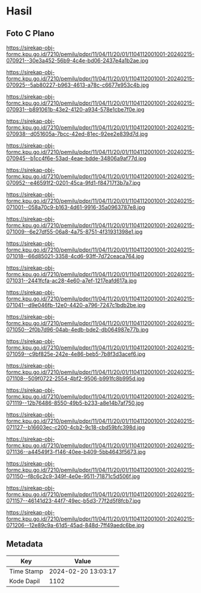 # Hasil

## Foto C Plano

https://sirekap-obj-formc.kpu.go.id/7210/pemilu/pdpr/11/04/11/20/01/1104112001001-20240215-070921--30e3a452-56b9-4c4e-bd06-2437e4a1b2ae.jpg

https://sirekap-obj-formc.kpu.go.id/7210/pemilu/pdpr/11/04/11/20/01/1104112001001-20240215-070925--5ab80227-b963-4613-a78c-c6677e953c4b.jpg

https://sirekap-obj-formc.kpu.go.id/7210/pemilu/pdpr/11/04/11/20/01/1104112001001-20240215-070931--b891061b-43e2-4120-a934-578e1cbe7f0e.jpg

https://sirekap-obj-formc.kpu.go.id/7210/pemilu/pdpr/11/04/11/20/01/1104112001001-20240215-070938--d051605a-7bcc-42ed-81ec-92ee2e839d7d.jpg

https://sirekap-obj-formc.kpu.go.id/7210/pemilu/pdpr/11/04/11/20/01/1104112001001-20240215-070945--b1cc4f6e-53ad-4eae-bdde-34806a9af77d.jpg

https://sirekap-obj-formc.kpu.go.id/7210/pemilu/pdpr/11/04/11/20/01/1104112001001-20240215-070952--e46591f2-0201-45ca-9fd1-f84717f3b7a7.jpg

https://sirekap-obj-formc.kpu.go.id/7210/pemilu/pdpr/11/04/11/20/01/1104112001001-20240215-071001--058a70c9-b163-4d61-9916-35a0963787e8.jpg

https://sirekap-obj-formc.kpu.go.id/7210/pemilu/pdpr/11/04/11/20/01/1104112001001-20240215-071009--6e27df55-06a8-4a75-8751-4f31931398e1.jpg

https://sirekap-obj-formc.kpu.go.id/7210/pemilu/pdpr/11/04/11/20/01/1104112001001-20240215-071018--66d85021-3358-4cd6-93ff-7d72ceaca764.jpg

https://sirekap-obj-formc.kpu.go.id/7210/pemilu/pdpr/11/04/11/20/01/1104112001001-20240215-071031--2441fcfa-ac28-4e60-a7ef-1217eafd617a.jpg

https://sirekap-obj-formc.kpu.go.id/7210/pemilu/pdpr/11/04/11/20/01/1104112001001-20240215-071041--d9e046fb-12e0-4420-a796-7247c1bdb2be.jpg

https://sirekap-obj-formc.kpu.go.id/7210/pemilu/pdpr/11/04/11/20/01/1104112001001-20240215-071050--2f0b7d96-04ab-4edb-bde2-db064987e77b.jpg

https://sirekap-obj-formc.kpu.go.id/7210/pemilu/pdpr/11/04/11/20/01/1104112001001-20240215-071059--c9bf825e-242e-4e86-beb5-7b8f3d3acef6.jpg

https://sirekap-obj-formc.kpu.go.id/7210/pemilu/pdpr/11/04/11/20/01/1104112001001-20240215-071108--509f0722-2554-4bf2-9506-b991fc8b995d.jpg

https://sirekap-obj-formc.kpu.go.id/7210/pemilu/pdpr/11/04/11/20/01/1104112001001-20240215-071119--12b76486-8550-49b5-b233-a8e14b7af750.jpg

https://sirekap-obj-formc.kpu.go.id/7210/pemilu/pdpr/11/04/11/20/01/1104112001001-20240215-071127--b16603ec-c200-4cb2-9c18-cbd59bfc398d.jpg

https://sirekap-obj-formc.kpu.go.id/7210/pemilu/pdpr/11/04/11/20/01/1104112001001-20240215-071136--a44549f3-f146-40ee-b409-5bb4643f5673.jpg

https://sirekap-obj-formc.kpu.go.id/7210/pemilu/pdpr/11/04/11/20/01/1104112001001-20240215-071150--f8c6c2c9-349f-4e0e-9511-71871c5d506f.jpg

https://sirekap-obj-formc.kpu.go.id/7210/pemilu/pdpr/11/04/11/20/01/1104112001001-20240215-071157--46141d23-44f7-49ec-b5d3-77f2d5f8fcb7.jpg

https://sirekap-obj-formc.kpu.go.id/7210/pemilu/pdpr/11/04/11/20/01/1104112001001-20240215-071206--12e89c9a-61d5-45ad-848d-7ff49aedc6be.jpg


## Metadata

| Key        | Value               |
| ---------- | ------------------- |
| Time Stamp | 2024-02-20 13:03:17 |
| Kode Dapil | 1102                |



